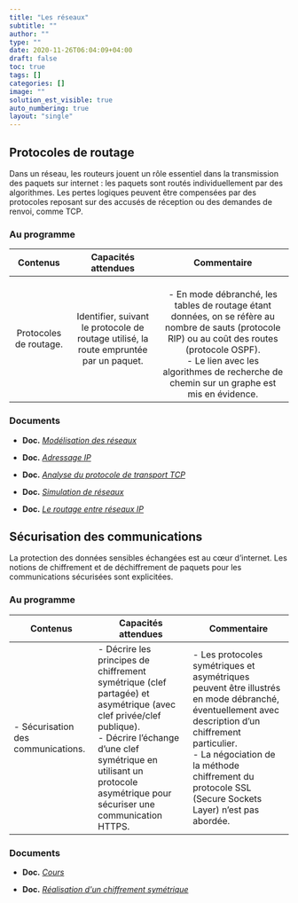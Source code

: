 ```yaml
---
title: "Les réseaux"
subtitle: ""
author: ""
type: ""
date: 2020-11-26T06:04:09+04:00
draft: false
toc: true
tags: []
categories: []
image: ""
solution_est_visible: true
auto_numbering: true
layout: "single"
---
```


## Protocoles de routage

Dans un réseau, les routeurs jouent un rôle essentiel dans la transmission des paquets sur internet : les paquets sont routés individuellement par des algorithmes. Les pertes logiques peuvent être compensées par des protocoles reposant sur des accusés de réception ou des demandes de renvoi, comme TCP.

### Au programme

| Contenus | Capacités attendues | Commentaire |
|:----:|:----:|:----:|
| Protocoles de routage. | Identifier, suivant le protocole de routage utilisé, la route empruntée par un paquet. | <br />- En mode débranché, les tables de routage étant données, on se réfère au nombre de sauts (protocole RIP) ou au coût des routes (protocole OSPF).<br />- Le lien avec les algorithmes de recherche de chemin sur un graphe est mis en évidence.

### Documents

- **Doc.** [*Modélisation des réseaux*](1-modelisation-reseaux)

- **Doc.** [*Adressage IP*](2-ip)

- **Doc.** [*Analyse du protocole de transport TCP*](3-analyse-tcp)

- **Doc.** [*Simulation de réseaux*](4-simulation-reseau)

- **Doc.** [*Le routage entre réseaux IP*](5-routage)

## Sécurisation des communications

La protection des données sensibles échangées est au cœur d’internet. Les notions de chiffrement et de déchiffrement de paquets pour les communications sécurisées sont explicitées.

### Au programme

| Contenus | Capacités attendues | Commentaire |
| ---- | ---- | ---- |
| - Sécurisation des communications. | - Décrire les principes de chiffrement symétrique (clef partagée) et asymétrique (avec clef privée/clef publique).<br />- Décrire l’échange d’une clef symétrique en utilisant un protocole asymétrique pour sécuriser une communication HTTPS. |- Les protocoles symétriques et asymétriques peuvent être illustrés en mode débranché, éventuellement avec description d’un chiffrement particulier.<br />- La négociation de la méthode chiffrement du protocole SSL (Secure Sockets Layer) n’est pas abordée. |

### Documents

- **Doc.** [*Cours*](https://www.remnote.com/a/25022023/63fc4b5d35d23643c0cbda0c)

- **Doc.** [*Réalisation d'un chiffrement symétrique*](7-chiffrement-symétrique)
